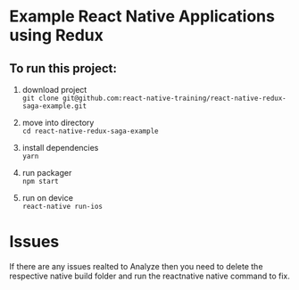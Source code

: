 # Example React Native Applications using Redux

## To run this project:

1. download project   
`
git clone git@github.com:react-native-training/react-native-redux-saga-example.git
`

2. move into directory   
`
cd react-native-redux-saga-example
`

3. install dependencies   
`
yarn
`

4. run packager   
`
npm start
`

5. run on device   
`
react-native run-ios
`

# Issues

If there are any issues realted to Analyze then you need to delete the respective native build folder and run the reactnative native command to fix.